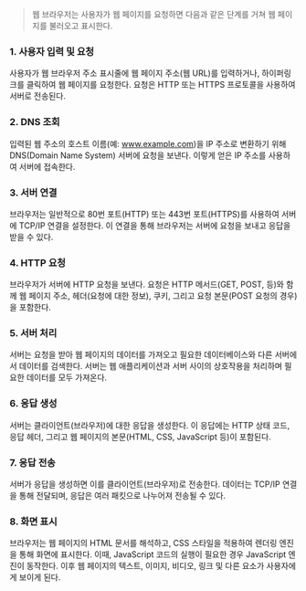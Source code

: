 > 웹 브라우저는 사용자가 웹 페이지를 요청하면 다음과 같은 단계를 거쳐 웹 페이지를 불러오고 표시한다.

### 1. 사용자 입력 및 요청
사용자가 웹 브라우저 주소 표시줄에 웹 페이지 주소(웹 URL)를 입력하거나, 하이퍼링크를 클릭하여 웹 페이지를 요청한다. 요청은 HTTP 또는 HTTPS 프로토콜을 사용하여 서버로 전송된다.

### 2. DNS 조회
입력된 웹 주소의 호스트 이름(예: www.example.com)을 IP 주소로 변환하기 위해 DNS(Domain Name System) 서버에 요청을 보낸다. 이렇게 얻은 IP 주소를 사용하여 서버에 접속한다.

### 3. 서버 연결
브라우저는 일반적으로 80번 포트(HTTP) 또는 443번 포트(HTTPS)를 사용하여 서버에 TCP/IP 연결을 설정한다. 이 연결을 통해 브라우저는 서버에 요청을 보내고 응답을 받을 수 있다.

### 4. HTTP 요청
브라우저가 서버에 HTTP 요청을 보낸다. 요청은 HTTP 메서드(GET, POST, 등)와 함께 웹 페이지 주소, 헤더(요청에 대한 정보), 쿠키, 그리고 요청 본문(POST 요청의 경우)을 포함한다.

### 5. 서버 처리
서버는 요청을 받아 웹 페이지의 데이터를 가져오고 필요한 데이터베이스와 다른 서버에서 데이터를 검색한다. 서버는 웹 애플리케이션과 서버 사이의 상호작용을 처리하며 필요한 데이터를 모두 가져온다.

### 6. 응답 생성
서버는 클라이언트(브라우저)에 대한 응답을 생성한다. 이 응답에는 HTTP 상태 코드, 응답 헤더, 그리고 웹 페이지의 본문(HTML, CSS, JavaScript 등)이 포함된다.

### 7. 응답 전송
서버가 응답을 생성하면 이를 클라이언트(브라우저)로 전송한다. 데이터는 TCP/IP 연결을 통해 전달되며, 응답은 여러 패킷으로 나누어져 전송될 수 있다.

### 8. 화면 표시
브라우저는 웹 페이지의 HTML 문서를 해석하고, CSS 스타일을 적용하여 렌더링 엔진을 통해 화면에 표시한다. 이때, JavaScript 코드의 실행이 필요한 경우 JavaScript 엔진이 동작한다. 이후 웹 페이지의 텍스트, 이미지, 비디오, 링크 및 다른 요소가 사용자에게 보이게 된다.